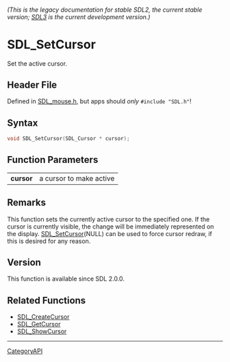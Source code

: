###### (This is the legacy documentation for stable SDL2, the current stable version; [SDL3](https://wiki.libsdl.org/SDL3/) is the current development version.)
# SDL_SetCursor

Set the active cursor.

## Header File

Defined in [SDL_mouse.h](https://github.com/libsdl-org/SDL/blob/SDL2/include/SDL_mouse.h), but apps should _only_ `#include "SDL.h"`!

## Syntax

```c
void SDL_SetCursor(SDL_Cursor * cursor);

```

## Function Parameters

|                |                         |
| -------------- | ----------------------- |
| **cursor**     | a cursor to make active |

## Remarks

This function sets the currently active cursor to the specified one. If the
cursor is currently visible, the change will be immediately represented on
the display. [SDL_SetCursor](SDL_SetCursor)(NULL) can be used to force
cursor redraw, if this is desired for any reason.

## Version

This function is available since SDL 2.0.0.

## Related Functions

* [SDL_CreateCursor](SDL_CreateCursor)
* [SDL_GetCursor](SDL_GetCursor)
* [SDL_ShowCursor](SDL_ShowCursor)

----
[CategoryAPI](CategoryAPI)

